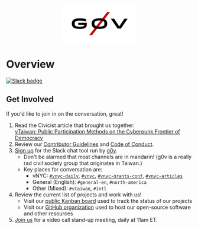 <div align="center"><img width=40% src="images/g0v-logo.png" alt="g0v Logo"></div>

# Overview
[![Slack badge](http://join.g0v.today/badge.svg)](http://join.g0v.today)

## Get Involved

If you'd like to join in on the conversation, great!

1. Read the Civicist article that brought us together: <br />
    [vTaiwan: Public Participation Methods on the Cyberpunk Frontier of Democracy][civicist]
2. Review our [Contributor Guidelines][contributing] and [Code of
   Conduct][conduct].
3. [Sign up][join-g0v] for the Slack chat tool run by [g0v][about-g0v].
    * Don't be alarmed that most channels are in mandarin! (g0v is a
      really rad civil society group that originates in Taiwan.)
    * Key places for conversation are:
      * vNYC: [`#vnyc-daily`][slack-vnyc-daily], [`#vnyc`][slack-vnyc], [`#vnyc-grants-conf`][slack-vnyc-grants-conf], [`#vnyc-articles`][slack-vnyc-articles]
      * General (English): `#general-en`, `#north-america`
      * Other (Mixed): `#vtaiwan`, `#intl`
4. Review the current list of projects and work with us!
    * Visit our [public Kanban board][kanban] used to track the status of our projects
    * Visit our [GitHub organization][github] used to host our
      open-source software and other resources
5. [Join us][video-calls] for a video call stand-up meeting, daily at 11am
   ET.

<!-- Links -->
   [civicist]: https://civichall.org/civicist/vtaiwan-democracy-frontier/
   [contributing]: CONTRIBUTING.md
   [conduct]: CONDUCT.md
   [join-g0v]: http://join.g0v.today/
   [about-g0v]: http://g0v.asia/
   [video-calls]: https://appear.in/vnyc
   [kanban]: https://trello.com/b/ZzxRte37/g0vnetwork-task-tracker
   [github]: https://github.com/g0v-network
   [slack-vnyc-daily]: https://g0v-tw.slackarchive.io/vnyc-daily/
   [slack-vnyc]: https://g0v-tw.slackarchive.io/vnyc/
   [slack-vnyc-grants-conf]: https://g0v-tw.slackarchive.io/vnyc-grants-conf/
   [slack-vnyc-articles]: https://g0v-tw.slackarchive.io/vnyc-articles/
